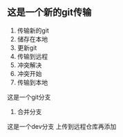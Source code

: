 ## 这是一个新的git传输
1. 传输新的git
2. 储存在本地
3. 更新git
4. 传输到远程
5. 冲突解决
7. 冲突开始
6. 传输到本地


这是一个git分支
1. 合并分支

这是一个dev分支 上传到远程仓库再添加